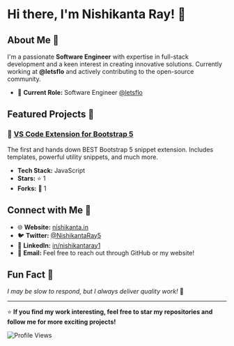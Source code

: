 # Hi there, I'm Nishikanta Ray! 👋

## About Me 🚀

I'm a passionate **Software Engineer** with expertise in full-stack development and a keen interest in creating innovative solutions. Currently working at **@letsflo** and actively contributing to the open-source community.

- 🔭 **Current Role:** Software Engineer [@letsflo](https://github.com/letsflo) 

## Featured Projects 🌟

### 🔧 [VS Code Extension for Bootstrap 5](https://github.com/NishikantaRay/Vs-code-extension-for-Bootstrap5)
The first and hands down BEST Bootstrap 5 snippet extension. Includes templates, powerful utility snippets, and much more.
- **Tech Stack:** JavaScript
- **Stars:** ⭐ 1
- **Forks:** 🍴 1

## Connect with Me 🤝

- 🌐 **Website:** [nishikanta.in](https://nishikanta.in/)
- 🐦 **Twitter:** [@NishikantaRay5](https://twitter.com/NishikantaRay5)
- 💼 **LinkedIn:** [in/nishikantaray1](https://www.linkedin.com/in/nishikantaray1/)
- 📧 **Email:** Feel free to reach out through GitHub or my website!

## Fun Fact 💭

*I may be slow to respond, but I always deliver quality work!* 🚀

---

⭐ **If you find my work interesting, feel free to star my repositories and follow me for more exciting projects!**

![Profile Views](https://komarev.com/ghpvc/?username=NishikantaRay&label=Profile%20views&color=0e75b6&style=flat)
